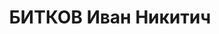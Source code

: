 ---
title: БИТКОВ Иван Никитич
description: 'Род. в 1902, Московская обл., с. Зименки [?], русский, обр.: грамотный,
  член ВКП(б). Проживал: с. Изобильное. 2-й секретарь Изобильненского райкома ВКП(б)

  Арестован 07.09.1937. Приговор: ВМН. Расстрелян'
---